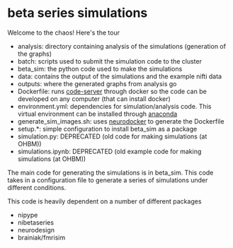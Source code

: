 # beta series simulations

Welcome to the chaos!
Here's the tour

- analysis: directory containing analysis of the simulations (generation of the graphs)
- batch: scripts used to submit the simulation code to the cluster
- beta_sim: the python code used to make the simulations
- data: contains the output of the simulations and the example nifti data
- outputs: where the generated graphs from analysis go
- Dockerfile: runs [code-server](https://github.com/cdr/code-server) through docker so the code can be developed on any computer (that can install docker)
- environment.yml: dependencies for simulation/analysis code. This virtual environment can be installed through [anaconda](https://www.anaconda.com/)
- generate_sim_images.sh: uses [neurodocker](https://github.com/kaczmarj/neurodocker) to generate the Dockerfile
- setup.*: simple configuration to install beta_sim as a package
- simulation.py: DEPRECATED (old code for making simulations (at OHBM))
- simulations.ipynb: DEPRECATED (old example code for making simulations (at OHBM))

The main code for generating the simulations is in beta_sim.
This code takes in a configuration file to generate a series of simulations under different conditions.

This code is heavily dependent on a number of different packages
- nipype
- nibetaseries
- neurodesign
- brainiak/fmrisim
